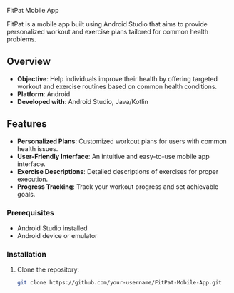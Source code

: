 FitPat Mobile App

FitPat is a mobile app built using Android Studio that aims to provide personalized workout and exercise plans tailored for common health problems.

## Overview

- **Objective**: Help individuals improve their health by offering targeted workout and exercise routines based on common health conditions.
- **Platform**: Android
- **Developed with**: Android Studio, Java/Kotlin

## Features

- **Personalized Plans**: Customized workout plans for users with common health issues.
- **User-Friendly Interface**: An intuitive and easy-to-use mobile app interface.
- **Exercise Descriptions**: Detailed descriptions of exercises for proper execution.
- **Progress Tracking**: Track your workout progress and set achievable goals.


### Prerequisites

- Android Studio installed
- Android device or emulator

### Installation

1. Clone the repository:

   ```bash
   git clone https://github.com/your-username/FitPat-Mobile-App.git
